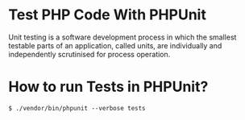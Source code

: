 # Test PHP Code With PHPUnit

Unit testing is a software development process in which the smallest testable parts of an application, called units, are individually and independently scrutinised for process operation.

# How to run Tests in PHPUnit?

`$ ./vendor/bin/phpunit --verbose tests`